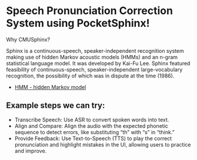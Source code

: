 # Speech Pronunciation Correction System using PocketSphinx!

Why CMUSphinx?

Sphinx is a continuous-speech, speaker-independent recognition system making use of hidden Markov acoustic models (HMMs) and an n-gram statistical language model. It was developed by Kai-Fu Lee. Sphinx featured feasibility of continuous-speech, speaker-independent large-vocabulary recognition, the possibility of which was in dispute at the time (1986).

- [HMM - hidden Markov model](https://en.wikipedia.org/wiki/Hidden_Markov_model)

## Example steps we can try:
- Transcribe Speech: Use ASR to convert spoken words into text.
- Align and Compare: Align the audio with the expected phonetic sequence to detect errors, like substituting “th” with “s” in “think.”
- Provide Feedback: Use Text-to-Speech (TTS) to play the correct pronunciation and highlight mistakes in the UI, allowing users to practice and improve.


<!-- LINK TO LINKEDIN POST BRAINSTORM -->

<!-- WRITE MORE ABOUT ARS + LM IMPLEMENTETION -->